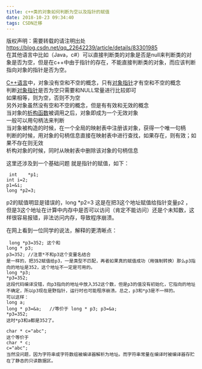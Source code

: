 ```yaml
---
title: c++类的对象如何判断为空以及指针的赋值
date: 2018-10-23 09:34:40
tags: CSDN迁移
---
```

 版权声明：需要转载的请注明出处 https://blog.csdn.net/qq_22642239/article/details/83301985   
   在其他语言中比如（Java，c#）可以直接判断类的对象是否是null来判断类的对象是否为空，但是在c++中由于指针的存在，不能直接判断类的对象，而应该判断指向对象的指针是否为空。

 [C++语言](https://www.baidu.com/s?wd=C%2B%2B%E8%AF%AD%E8%A8%80&amp;tn=SE_PcZhidaonwhc_ngpagmjz&amp;rsv_dl=gh_pc_zhidao)中，对象没有空和不空的概念，只有[对象指针](https://www.baidu.com/s?wd=%E5%AF%B9%E8%B1%A1%E6%8C%87%E9%92%88&amp;tn=SE_PcZhidaonwhc_ngpagmjz&amp;rsv_dl=gh_pc_zhidao)才有空和不空的概念  
 判断[对象指针](https://www.baidu.com/s?wd=%E5%AF%B9%E8%B1%A1%E6%8C%87%E9%92%88&amp;tn=SE_PcZhidaonwhc_ngpagmjz&amp;rsv_dl=gh_pc_zhidao)是否为空只需要和NULL常量进行比较即可  
 如果相等，则为空，否则不为空  
 另外对象虽然没有空和不空的概念，但是有有效和无效的概念  
 当对象的[析构函数](https://www.baidu.com/s?wd=%E6%9E%90%E6%9E%84%E5%87%BD%E6%95%B0&amp;tn=SE_PcZhidaonwhc_ngpagmjz&amp;rsv_dl=gh_pc_zhidao)被调用之后，对象即成为一个无效对象  
 一般可以用句柄法来判断  
 当对象被构造的时候，在一个全局的映射表中注册该对象，获得一个唯一句柄  
 判断的时候，用对象的句柄信息直接在映射表中进行查找，如果存在，则有效；如果不存在则无效  
 析构对象的时候，同时从映射表中删除该对象的句柄信息

 

 这里还涉及到一个基础问题 就是指针的赋值，如下：

 
```
 int	*p1;	
int	i=2;
p1=&i;
long *p2=3;	
```
 p2的赋值明显是错误的，long *p2=3 这是在把3这个地址赋值给指针变量p2 ， 但是3这个地址在计算中内存中是否可以访问（肯定不能访问）还是个未知数，这样很容易报错，非法访问内存，导致程序崩溃。

 在网上看到一位同学的说法，解释的更清晰点：

 
```
 long *p3=352; 这个和
long * p3; 
p3=352; //注意*不和p3这个变量名结合
是一样的，把352赋值给p3，一是类型不匹配，再者如果真的赋值成功（用强制转换）那么p3指向的地址是352，这个地址不一定是可用的。
long *p3;
*p3=352;
这段代码编译没错，向p3指向的地址中放入352这个数，但是p3的值没有初始化，它指向的地址不确定，所以p3现在是野指针，运行时也可能程序崩溃。总之，p3和*p3是不一样的。
可以这样：
long a;
long * p3=&a;   //等价于 long * p3; p3=&a;
*p3=352;
这时*p3和a都是352了。

char * c="abc";
这个等价于
char * c;
c="abc";
当然没问题，因为字符串或字符数组被编译器解析为地址。而字符串常量在编译时被编译器存贮在了静态的只读数据区。
```
 

   
 